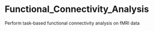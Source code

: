 # Functional_Connectivity_Analysis
Perform task-based functional connectivity analysis on fMRI data
